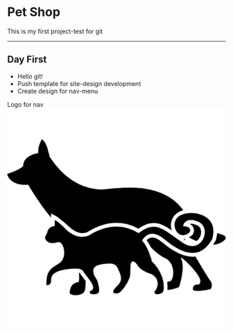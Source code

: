 <h1> Pet Shop </h1>
<p> This is my first project-test for git </p>
<hr>
<h2> Day First </h2>
<ul>
    <li>Hello git!</li>
    <li>Push template for site-design development</li>
    <li>Create design for nav-menu</li>
</ul>
<p>Logo for nav <br> <img src="app/img/logo.jpg"><br></p>
